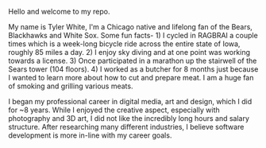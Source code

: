 Hello and welcome to my repo.

My name is Tyler White, I'm a Chicago native and lifelong fan of the Bears, Blackhawks and White Sox. Some fun facts- 1) I cycled in RAGBRAI a couple times which is a week-long bicycle ride across the entire state of Iowa, roughly 85 miles a day. 2) I enjoy sky diving and at one point was working towards a license. 3) Once participated in a marathon up the stairwell of the Sears tower (104 floors). 4) I worked as a butcher for 8 months just because I wanted to learn more about how to cut and prepare meat. I am a huge fan of smoking and grilling various meats.

I began my professional career in digital media, art and design, which I did for ~8 years. While I enjoyed the creative aspect, especially with photography and 3D art, I did not like the incredibly long hours and salary structure. After researching many different industries, I believe software development is more in-line with my career goals.
